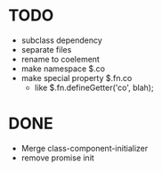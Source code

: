 # TODO
- subclass dependency
- separate files
- rename to coelement
- make namespace $.co
- make special property $.fn.co
  - like $.fn.defineGetter('co', blah);

# DONE
- Merge class-component-initializer
- remove promise init
